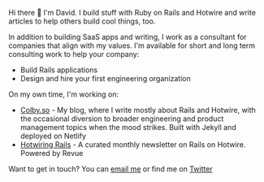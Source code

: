 Hi there 👋 I'm David. I build stuff with Ruby on Rails and Hotwire and write articles to help others build cool things, too. 

In addition to building SaaS apps and writing, I work as a consultant for companies that align with my values. I'm available for short and long term consulting work to help your company:

- Build Rails applications
- Design and hire your first engineering organization

On my own time, I'm working on:

- [Colby.so](https://colby.so/) - My blog, where I write mostly about Rails and Hotwire, with the occasional diversion to broader engineering and product management topics when the mood strikes. Built with Jekyll and deployed on Netlify
- [Hotwiring Rails](https://www.getrevue.co/profile/hotwiringrails) - A curated monthly newsletter on Rails on Hotwire. Powered by Revue

Want to get in touch? You can [email me](mailto:david@colby.so) or find me on [Twitter](https://twitter.com/davidcolbyatx)
